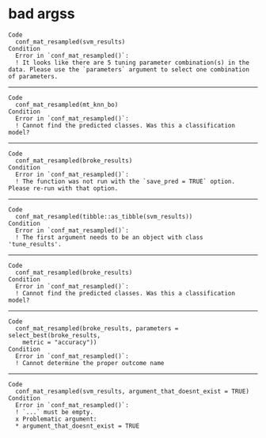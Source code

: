 # bad argss

    Code
      conf_mat_resampled(svm_results)
    Condition
      Error in `conf_mat_resampled()`:
      ! It looks like there are 5 tuning parameter combination(s) in the data. Please use the `parameters` argument to select one combination of parameters.

---

    Code
      conf_mat_resampled(mt_knn_bo)
    Condition
      Error in `conf_mat_resampled()`:
      ! Cannot find the predicted classes. Was this a classification model?

---

    Code
      conf_mat_resampled(broke_results)
    Condition
      Error in `conf_mat_resampled()`:
      ! The function was not run with the `save_pred = TRUE` option. Please re-run with that option.

---

    Code
      conf_mat_resampled(tibble::as_tibble(svm_results))
    Condition
      Error in `conf_mat_resampled()`:
      ! The first argument needs to be an object with class 'tune_results'.

---

    Code
      conf_mat_resampled(broke_results)
    Condition
      Error in `conf_mat_resampled()`:
      ! Cannot find the predicted classes. Was this a classification model?

---

    Code
      conf_mat_resampled(broke_results, parameters = select_best(broke_results,
        metric = "accuracy"))
    Condition
      Error in `conf_mat_resampled()`:
      ! Cannot determine the proper outcome name

---

    Code
      conf_mat_resampled(svm_results, argument_that_doesnt_exist = TRUE)
    Condition
      Error in `conf_mat_resampled()`:
      ! `...` must be empty.
      x Problematic argument:
      * argument_that_doesnt_exist = TRUE

